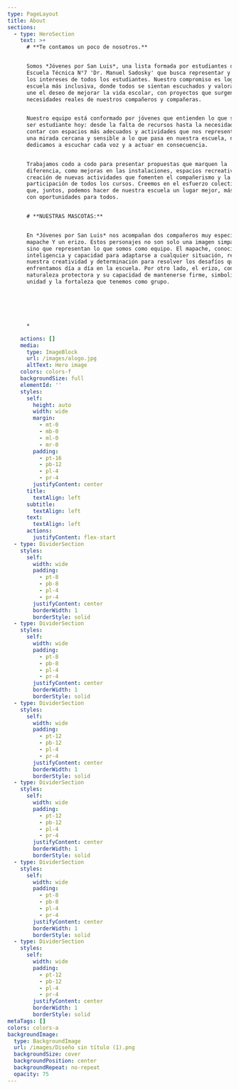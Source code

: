 ```yaml
---
type: PageLayout
title: About
sections:
  - type: HeroSection
    text: >+
      # **Te contamos un poco de nosotros.**


      Somos *Jóvenes por San Luis*, una lista formada por estudiantes de la
      Escuela Técnica N°7 'Dr. Manuel Sadosky' que busca representar y defender
      los intereses de todos los estudiantes. Nuestro compromiso es lograr una
      escuela más inclusiva, donde todos se sientan escuchados y valorados. Nos
      une el deseo de mejorar la vida escolar, con proyectos que surgen de las
      necesidades reales de nuestros compañeros y compañeras.


      Nuestro equipo está conformado por jóvenes que entienden lo que significa
      ser estudiante hoy: desde la falta de recursos hasta la necesidad de
      contar con espacios más adecuados y actividades que nos representen. Con
      una mirada cercana y sensible a lo que pasa en nuestra escuela, nos
      dedicamos a escuchar cada voz y a actuar en consecuencia.


      Trabajamos codo a codo para presentar propuestas que marquen la
      diferencia, como mejoras en las instalaciones, espacios recreativos, y la
      creación de nuevas actividades que fomenten el compañerismo y la
      participación de todos los cursos. Creemos en el esfuerzo colectivo y en
      que, juntos, podemos hacer de nuestra escuela un lugar mejor, más justo y
      con oportunidades para todos.


      # **NUESTRAS MASCOTAS:**


      En *Jóvenes por San Luis* nos acompañan dos compañeros muy especiales: un
      mapache Y un erizo. Estos personajes no son solo una imagen simpática,
      sino que representan lo que somos como equipo. El mapache, conocido por su
      inteligencia y capacidad para adaptarse a cualquier situación, refleja
      nuestra creatividad y determinación para resolver los desafíos que
      enfrentamos día a día en la escuela. Por otro lado, el erizo, con su
      naturaleza protectora y su capacidad de mantenerse firme, simboliza la
      unidad y la fortaleza que tenemos como grupo.






      *

    actions: []
    media:
      type: ImageBlock
      url: /images/alogo.jpg
      altText: Hero image
    colors: colors-f
    backgroundSize: full
    elementId: ''
    styles:
      self:
        height: auto
        width: wide
        margin:
          - mt-0
          - mb-0
          - ml-0
          - mr-0
        padding:
          - pt-16
          - pb-12
          - pl-4
          - pr-4
        justifyContent: center
      title:
        textAlign: left
      subtitle:
        textAlign: left
      text:
        textAlign: left
      actions:
        justifyContent: flex-start
  - type: DividerSection
    styles:
      self:
        width: wide
        padding:
          - pt-8
          - pb-8
          - pl-4
          - pr-4
        justifyContent: center
        borderWidth: 1
        borderStyle: solid
  - type: DividerSection
    styles:
      self:
        width: wide
        padding:
          - pt-8
          - pb-8
          - pl-4
          - pr-4
        justifyContent: center
        borderWidth: 1
        borderStyle: solid
  - type: DividerSection
    styles:
      self:
        width: wide
        padding:
          - pt-12
          - pb-12
          - pl-4
          - pr-4
        justifyContent: center
        borderWidth: 1
        borderStyle: solid
  - type: DividerSection
    styles:
      self:
        width: wide
        padding:
          - pt-12
          - pb-12
          - pl-4
          - pr-4
        justifyContent: center
        borderWidth: 1
        borderStyle: solid
  - type: DividerSection
    styles:
      self:
        width: wide
        padding:
          - pt-8
          - pb-8
          - pl-4
          - pr-4
        justifyContent: center
        borderWidth: 1
        borderStyle: solid
  - type: DividerSection
    styles:
      self:
        width: wide
        padding:
          - pt-12
          - pb-12
          - pl-4
          - pr-4
        justifyContent: center
        borderWidth: 1
        borderStyle: solid
metaTags: []
colors: colors-a
backgroundImage:
  type: BackgroundImage
  url: /images/Diseño sin título (1).png
  backgroundSize: cover
  backgroundPosition: center
  backgroundRepeat: no-repeat
  opacity: 75
---
```

